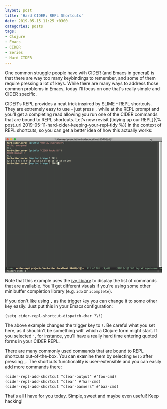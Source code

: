 ```yaml
---
layout: post
title: 'Hard CIDER: REPL Shortcuts'
date: 2019-05-15 11:25 +0300
categories: posts
tags:
- Clojure
- Emacs
- CIDER
- Series
- Hard CIDER
---
```


One common struggle people have with CIDER (and Emacs in general) is that there are way too many keybindings to remember, and some of them require pressing a lot of keys. While there are many ways to address those common problems in Emacs, today I'll focus on one that's really simple and CIDER specific.

CIDER's REPL provides a neat trick inspired by SLIME - REPL shortcuts. They are extremely easy to use - just press `,` while at the REPL prompt and you'll get a completing read allowing you run one of the CIDER commands that are bound to REPL shortcuts. Let's now revisit [tidying up our REPL]({% post_url 2019-05-11-hard-cider-keeping-your-repl-tidy %}) in the context of REPL shortcuts, so you can get a better idea of how this actually works:

![CIDER REPL Shortcuts](/assets/images/hard_cider_repl_shortcuts.gif)

Note that this example uses the [ivy library](https://github.com/abo-abo/swiper) to display the list of commands that are available. You'll get different visuals if you're using some other minibuffer completion library (e.g. `ido` or `icomplete`).

If you don't like using `,` as the trigger key you can change it to some other key easily. Just put this in your Emacs configuration:

``` emacs-lisp
(setq cider-repl-shortcut-dispatch-char ?\!)
```

The above example changes the trigger key to `!`. Be careful what you set here, as it shouldn't be something with which a Clojure form might start. If you selected `'`, for instance, you'll have a really hard time entering quoted forms in your CIDER REPL.

There are many commonly used commands that are bound to REPL shortcuts out-of-the-box. You can examine them by selecting `help` after pressing `,`. The shortcuts functionality is user-extensible and you can easily add more commands there:

``` emacs-lisp
(cider-repl-add-shortcut "clear-output" #'foo-cmd)
(cider-repl-add-shortcut "clear" #'bar-cmd)
(cider-repl-add-shortcut "clear-banners" #'baz-cmd)
```

That's all I have for you today. Simple, sweet and maybe even useful! Keep hacking!
